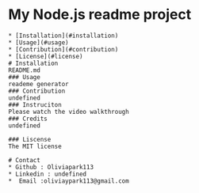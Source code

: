 # My Node.js readme project
    * [Installation](#installation)
    * [Usage](#usage)
    * [Contribution](#contribution)
    * [License](#license)
    # Installation
    README.md
    ### Usage
    reademe generator
    ### Contribution
    undefined
    ### Instruciton
    Please watch the video walkthrough
    ### Credits
    undefined

    ### Liscense
    The MIT license

    # Contact
    * Github : Oliviapark113
    * Linkedin : undefined
    *  Email :oliviaypark113@gmail.com 
    
    
    